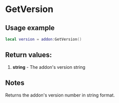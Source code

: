 # GetVersion

## Usage example
```lua
local version = addon:GetVersion()
```

## Return values:
1. **string** - The addon's version string

## Notes
Returns the addon's version number in string format.
